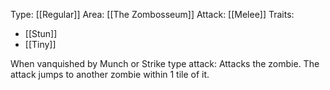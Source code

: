 Type: [[Regular]]
Area: [[The Zombosseum]]
Attack: [[Melee]]
Traits:
- [[Stun]]
- [[Tiny]]

When vanquished by Munch or Strike type attack: Attacks the zombie. The attack jumps to another zombie within 1 tile of it. 